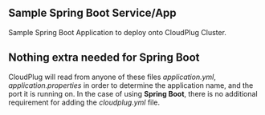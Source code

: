 ## Sample Spring Boot Service/App

Sample Spring Boot Application to deploy onto CloudPlug Cluster. 





## Nothing extra needed for Spring Boot

CloudPlug will read from anyone of these files *application.yml*, *application.properties* in order to determine the application name, and the port it is running on. In the case of using **Spring Boot**, there is no additional requirement for adding the *cloudplug.yml* file.

